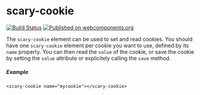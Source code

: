 # scary-cookie

[![Build Status](https://travis-ci.org/Scarygami/scary-cookie.svg?branch=master)](https://travis-ci.org/Scarygami/scary-cookie)
[![Published on webcomponents.org](https://img.shields.io/badge/webcomponents.org-published-blue.svg)](https://www.webcomponents.org/element/Scarygami/scary-cookie)

The `scary-cookie` element can be used to set and read cookies.
You should have one `scary-cookie` element per cookie you want to use,
defined by its `name` property.
You can then read the `value` of the cookie, or save the cookie by setting
the `value` attribute or explicitely calling the `save` method.

##### Example
    <scary-cookie name="mycookie"></scary-cookie>
